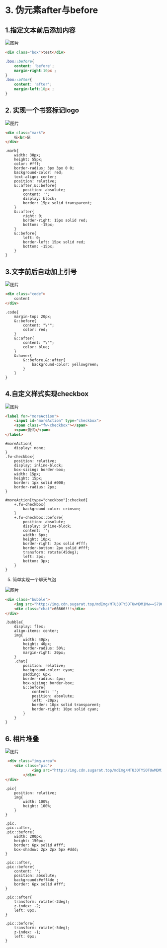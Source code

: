 # 3. 伪元素after与before

## 1.指定文本前后添加内容

![图片](http://img.cdn.sugarat.top/mdImg/MTU3OTYxMzk2Nzc5MQ==579613967791)

```html
<div class="box">test</div>
```

```css
.box::before{
    content: 'before';
    margin-right:10px ;
}
.box::after{
    content: 'after';
    margin-left:10px ;
}
```

## 2. 实现一个书签标记logo

![图片](http://img.cdn.sugarat.top/mdImg/MTU3OTYxNDYyMjQ1MA==579614622450)

```html
<div class="mark">
    标<br>记
</div>
```

```less
.mark{
    width: 30px;
    height: 55px;
    color: #fff;
    border-radius: 3px 3px 0 0;
    background-color: red;
    text-align: center;
    position: relative;
    &::after,&::before{
        position: absolute;
        content: '';
        display: block;
        border: 15px solid transparent;
    }
    &::after{
        right: 0;
        border-right: 15px solid red;
        bottom: -15px;
    }
    &::before{
        left: 0;
        border-left: 15px solid red;
        bottom: -15px;
    }
}
```

## 3.文字前后自动加上引号

![图片](http://img.cdn.sugarat.top/mdImg/MTU3OTY5ODc2MzUyNw==579698763527)
```html
<div class="code">
    content
</div>
```

```less
.code{
    margin-top: 20px;
    &::before{
        content: "\"";
        color: red;
    }
    &::after{
        content: "\"";
        color: blue;
    }
    &:hover{
        &::before,&::after{
            background-color: yellowgreen;
        }
    }
}
```

## 4.自定义样式实现checkbox

![图片](http://img.cdn.sugarat.top/mdImg/MTU3OTY5ODk0MjY3MA==579698942670)

```html
<label for="moreAction">
    <input id="moreAction" type="checkbox">
    <span class="fw-checkbox"></span>
    <span>测试</span>   
</label>
```

```less
#moreAction{
    display: none;
}
.fw-checkbox{
    position: relative;
    display: inline-block;
    box-sizing: border-box;
    width: 15px;
    height: 15px;
    border: 1px solid #000;
    border-radius: 2px;
}

#moreAction[type="checkbox"]:checked{
    +.fw-checkbox{
        background-color: crimson;
    }
    +.fw-checkbox::before{
        position: absolute;
        display: inline-block;
        content: '';
        width: 6px;
        height: 10px;
        border-right: 2px solid #fff;
        border-bottom: 2px solid #fff;
        transform: rotate(45deg);
        left: 3px;
        bottom: 3px;
    }
}
```

5. 简单实现一个聊天气泡

![图片](http://img.cdn.sugarat.top/mdImg/MTU3OTY5OTE2Nzc5OQ==579699167799)

```html
<div class="bubble">
    <img src="http://img.cdn.sugarat.top/mdImg/MTU3OTY5OTUwMDM1Mw==579699500353" alt="">
    <div class="chat">66666!!!</div>
</div>
```

```less
.bubble{
    display: flex;
    align-items: center;
    img{
        width: 40px;
        height: 40px;
        border-radius: 50%;
        margin-right: 20px;
    }
    .chat{
        position: relative;
        background-color: cyan;
        padding: 6px;
        border-radius: 4px;
        box-sizing: border-box;
        &::before{
            content: '';
            position: absolute;
            left: -20px;
            border: 10px solid transparent;
            border-right: 10px solid cyan;
        }
    }
}
```

## 6. 相片堆叠

![图片](http://img.cdn.sugarat.top/mdImg/MTU3OTY5OTQwOTYxMQ==579699409611)

```html
 <div class="img-area">
    <div class="pic">
            <img src="http://img.cdn.sugarat.top/mdImg/MTU3OTY5OTUwMDM1Mw==579699500353" alt="">
        </div>
</div>
```

```less
.pic{
    position: relative;
    img{
        width: 100%;
        height: 100%;
    }
}

.pic,
.pic::after,
.pic::before{
    width: 200px;
    height: 150px;
    border: 6px solid #fff;
    box-shadow: 2px 2px 5px #ddd;
}

.pic::after,
.pic::before{
    content: '';
    position: absolute;
    background:#eff4de ;
    border: 6px solid #fff;
}

.pic::after{
    transform: rotate(-2deg);
    z-index: -2;
    left: 0px;
}

.pic::before{
    transform: rotate(-5deg);
    z-index: -1;
    left: 0px;
}
```